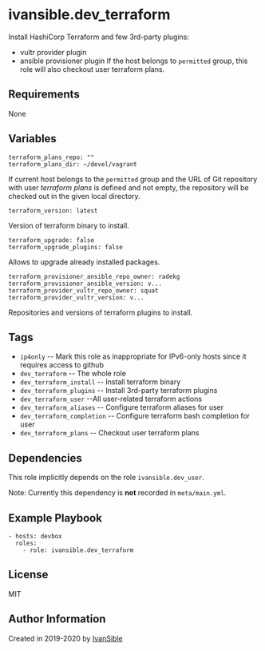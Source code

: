 # ivansible.dev_terraform

Install HashiCorp Terraform and few 3rd-party plugins:
- vultr provider plugin
- ansible provisioner plugin
If the host belongs to `permitted` group, this role will also checkout
user terraform plans.


## Requirements

None


## Variables

    terraform_plans_repo: ""
    terraform_plans_dir: ~/devel/vagrant
If current host belongs to the `permitted` group and the URL of Git repository
with user _terraform plans_ is defined and not empty, the repository will be
checked out in the given local directory.

    terraform_version: latest
Version of terraform binary to install.

    terraform_upgrade: false
    terraform_upgrade_plugins: false
Allows to upgrade already installed packages.

    terraform_provisioner_ansible_repo_owner: radekg
    terraform_provisioner_ansible_version: v...
    terraform_provider_vultr_repo_owner: squat
    terraform_provider_vultr_version: v...
Repositories and versions of terraform plugins to install.


## Tags

- `ip4only` -- Mark this role as inappropriate for IPv6-only hosts
               since it requires access to github
- `dev_terraform` -- The whole role
- `dev_terraform_install` -- Install terraform binary
- `dev_terraform_plugins` -- Install 3rd-party terraform plugins
- `dev_terraform_user` --All user-related terraform actions
- `dev_terraform_aliases` -- Configure terraform aliases for user
- `dev_terraform_completion` -- Configure terraform bash completion for user
- `dev_terraform_plans` -- Checkout user terraform plans


## Dependencies

This role implicitly depends on the role `ivansible.dev_user`.

Note: Currently this dependency is **not** recorded in `meta/main.yml`.

## Example Playbook

    - hosts: devbox
      roles:
        - role: ivansible.dev_terraform


## License

MIT

## Author Information

Created in 2019-2020 by [IvanSible](https://github.com/ivansible)
